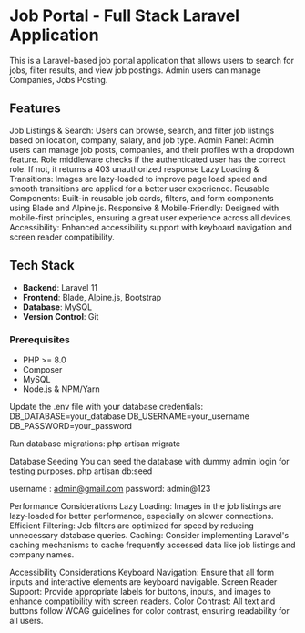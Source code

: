 
# Job Portal - Full Stack Laravel Application

This is a Laravel-based job portal application that allows users to search for jobs, filter results, and view job postings. 
Admin users can manage Companies, Jobs Posting.

## Features

Job Listings & Search: Users can browse, search, and filter job listings based on location, company, salary, and job type.
Admin Panel: Admin users can manage job posts, companies, and their profiles with a dropdown feature. Role middleware checks if the authenticated user has the correct role. If not, it returns a 403 unauthorized response
Lazy Loading & Transitions: Images are lazy-loaded to improve page load speed and smooth transitions are applied for a better user experience.
Reusable Components: Built-in reusable job cards, filters, and form components using Blade and Alpine.js.
Responsive & Mobile-Friendly: Designed with mobile-first principles, ensuring a great user experience across all devices.
Accessibility: Enhanced accessibility support with keyboard navigation and screen reader compatibility.

## Tech Stack

- **Backend**: Laravel 11
- **Frontend**: Blade, Alpine.js, Bootstrap 
- **Database**: MySQL
- **Version Control**: Git

### Prerequisites

- PHP >= 8.0
- Composer
- MySQL
- Node.js & NPM/Yarn

Update the .env file with your database credentials:
DB_DATABASE=your_database
DB_USERNAME=your_username
DB_PASSWORD=your_password

Run database migrations: php artisan migrate

Database Seeding
You can seed the database with dummy admin login for testing purposes.
php artisan db:seed

username : admin@gmail.com
password: admin@123

Performance Considerations
Lazy Loading: Images in the job listings are lazy-loaded for better performance, especially on slower connections.
Efficient Filtering: Job filters are optimized for speed by reducing unnecessary database queries.
Caching: Consider implementing Laravel's caching mechanisms to cache frequently accessed data like job listings and company names.

Accessibility Considerations
Keyboard Navigation: Ensure that all form inputs and interactive elements are keyboard navigable.
Screen Reader Support: Provide appropriate labels for buttons, inputs, and images to enhance compatibility with screen readers.
Color Contrast: All text and buttons follow WCAG guidelines for color contrast, ensuring readability for all users.

